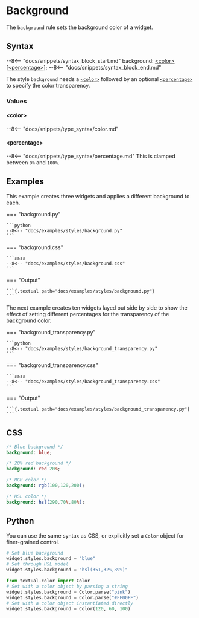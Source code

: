# Background

The `background` rule sets the background color of a widget.

## Syntax

--8<-- "docs/snippets/syntax_block_start.md"
background: <a href="../css_types/color.md">&lt;color&gt;</a> [<a href="../css_types/percentage.md">&lt;percentage&gt;</a>];
--8<-- "docs/snippets/syntax_block_end.md"

The style `background` needs a [`<color>`](../css_types/color.md) followed by an optional [`<percentage>`](../css_types/percentage.md) to specify the color transparency.

### Values

#### &lt;color&gt;

--8<-- "docs/snippets/type_syntax/color.md"

#### &lt;percentage&gt;

--8<-- "docs/snippets/type_syntax/percentage.md"
This is clamped between `0%` and `100%`.

## Examples

This example creates three widgets and applies a different background to each.

=== "background.py"

    ```python
    --8<-- "docs/examples/styles/background.py"
    ```

=== "background.css"

    ```sass
    --8<-- "docs/examples/styles/background.css"
    ```

=== "Output"

    ```{.textual path="docs/examples/styles/background.py"}
    ```

The next example creates ten widgets layed out side by side to show the effect of setting different percentages for the transparency of the background color.

=== "background_transparency.py"

    ```python
    --8<-- "docs/examples/styles/background_transparency.py"
    ```

=== "background_transparency.css"

    ```sass
    --8<-- "docs/examples/styles/background_transparency.css"
    ```

=== "Output"

    ```{.textual path="docs/examples/styles/background_transparency.py"}
    ```

## CSS

```sass
/* Blue background */
background: blue;

/* 20% red background */
background: red 20%;

/* RGB color */
background: rgb(100,120,200);

/* HSL color */
background: hsl(290,70%,80%);
```

## Python

You can use the same syntax as CSS, or explicitly set a `Color` object for finer-grained control.

```python
# Set blue background
widget.styles.background = "blue"
# Set through HSL model
widget.styles.background = "hsl(351,32%,89%)"

from textual.color import Color
# Set with a color object by parsing a string
widget.styles.background = Color.parse("pink")
widget.styles.background = Color.parse("#FF00FF")
# Set with a color object instantiated directly
widget.styles.background = Color(120, 60, 100)
```
